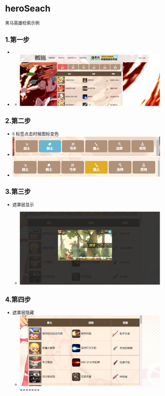 # heroSeach
黑马英雄检索示例

## 1.第一步

* 
* * ![](./img/1573528496095.png)



## 2.第二步

*  li 标签点击时候图标变色
  *  ![1573528638312](./img/1573528638312.png)
  * ![1573528663633](./img/1573528663633.png)

## 3.第三步

* 遮罩层显示

  * ![1573528765620](./img/1573528765620.png)

    



## 4.第四步

* 遮罩层隐藏
  * ![1573528908210](./img/1573528908210.png)
=======



